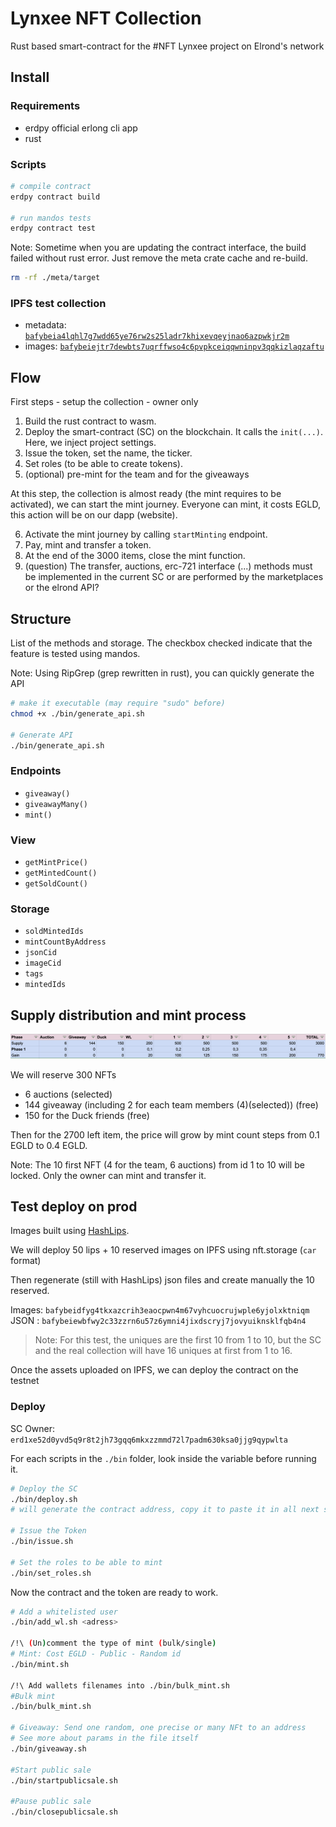 # Lynxee NFT Collection

Rust based smart-contract for the #NFT Lynxee project on Elrond's network

## Install

### Requirements

- erdpy official erlong cli app
- rust

### Scripts

```bash
# compile contract
erdpy contract build

# run mandos tests
erdpy contract test
```

Note: Sometime when you are updating the contract interface, the build failed without rust error. Just remove the meta crate cache and re-build.

```sh
rm -rf ./meta/target
```

### IPFS test collection

- metadata: [`bafybeia4lqhl7g7wdd65ye76rw2s25ladr7khixevqeyjnao6azpwkjr2m`](https://bafybeia4lqhl7g7wdd65ye76rw2s25ladr7khixevqeyjnao6azpwkjr2m.ipfs.dweb.link/)
- images: [`bafybeiejtr7dewbts7uqrffwso4c6pvpkceiqqwninpv3qqkizlaqzaftu`](https://bafybeiejtr7dewbts7uqrffwso4c6pvpkceiqqwninpv3qqkizlaqzaftu.ipfs.dweb.link/)

## Flow

First steps - setup the collection - owner only

1. Build the rust contract to wasm.
2. Deploy the smart-contract (SC) on the blockchain. It calls the `init(...)`. Here, we inject project settings.
3. Issue the token, set the name, the ticker.
4. Set roles (to be able to create tokens).
5. (optional) pre-mint for the team and for the giveaways

At this step, the collection is almost ready (the mint requires to be activated), we can start the mint journey.
Everyone can mint, it costs EGLD, this action will be on our dapp (website).

6. Activate the mint journey by calling `startMinting` endpoint.
7. Pay, mint and transfer a token.
8. At the end of the 3000 items, close the mint function.
9. (question) The transfer, auctions, erc-721 interface (...) methods must be implemented in the current SC or are performed by the marketplaces or the elrond API?

## Structure

List of the methods and storage. The checkbox checked indicate that the feature is tested using mandos.

Note: Using RipGrep (grep rewritten in rust), you can quickly generate the API

```sh
# make it executable (may require "sudo" before)
chmod +x ./bin/generate_api.sh

# Generate API
./bin/generate_api.sh
```

### Endpoints

- `giveaway()`
- `giveawayMany()`
- `mint()`

### View

- `getMintPrice()`
- `getMintedCount()`
- `getSoldCount()`

### Storage

- `soldMintedIds`
- `mintCountByAddress`
- `jsonCid`
- `imageCid`
- `tags`
- `mintedIds`

## Supply distribution and mint process

![repartition](./supply-repartition.png)

We will reserve 300 NFTs

- 6 auctions (selected)
- 144 giveaway (including 2 for each team members (4)(selected)) (free)
- 150 for the Duck friends (free)

Then for the 2700 left item, the price will grow by mint count steps from 0.1 EGLD to 0.4 EGLD.

Note: The 10 first NFT (4 for the team, 6 auctions) from id 1 to 10 will be locked. Only the owner can mint and transfer it.

## Test deploy on prod

Images built using [HashLips](https://github.com/HashLips/hashlips_art_engine).

We will deploy 50 lips + 10 reserved images on IPFS using nft.storage (`car` format)

Then regenerate (still with HashLips) json files and create manually the 10 reserved.

Images: `bafybeidfyg4tkxazcrih3eaocpwn4m67vyhcuocrujwple6yjolxktniqm`
JSON : `bafybeiewbfwy2c33zzrn6u57z6ymni4jixdscryj7jovyuiknsklfqb4n4`

> Note: For this test, the uniques are the first 10 from 1 to 10, but the SC and the real collection will have 16 uniques at first from 1 to 16.

Once the assets uploaded on IPFS, we can deploy the contract on the testnet

### Deploy

SC Owner: `erd1xe52d0yvd5q9r8t2jh73gqq6mkxzzmmd72l7padm630ksa0jjg9qypwlta`

For each scripts in the `./bin` folder, look inside the variable before running it.

```sh
# Deploy the SC
./bin/deploy.sh
# will generate the contract address, copy it to paste it in all next steps

# Issue the Token
./bin/issue.sh

# Set the roles to be able to mint
./bin/set_roles.sh
```

Now the contract and the token are ready to work.

```sh
# Add a whitelisted user
./bin/add_wl.sh <adress>

/!\ (Un)comment the type of mint (bulk/single)
# Mint: Cost EGLD - Public - Random id
./bin/mint.sh

/!\ Add wallets filenames into ./bin/bulk_mint.sh
#Bulk mint
./bin/bulk_mint.sh

# Giveaway: Send one random, one precise or many NFt to an address
# See more about params in the file itself
./bin/giveaway.sh

#Start public sale
./bin/startpublicsale.sh

#Pause public sale
./bin/closepublicsale.sh

```
